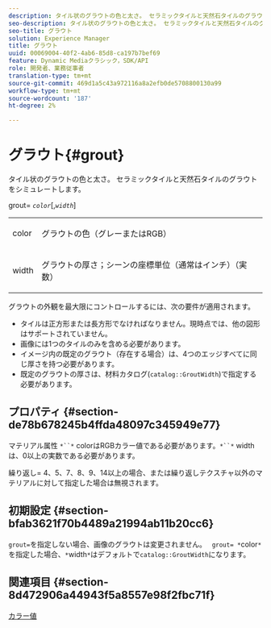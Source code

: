 ```yaml
---
description: タイル状のグラウトの色と太さ。 セラミックタイルと天然石タイルのグラウトをシミュレートします。
seo-description: タイル状のグラウトの色と太さ。 セラミックタイルと天然石タイルのグラウトをシミュレートします。
seo-title: グラウト
solution: Experience Manager
title: グラウト
uuid: 00069004-40f2-4ab6-85d8-ca197b7bef69
feature: Dynamic Mediaクラシック，SDK/API
role: 開発者、業務従事者
translation-type: tm+mt
source-git-commit: 469d1a5c43a972116a8a2efb0de5708800130a99
workflow-type: tm+mt
source-wordcount: '187'
ht-degree: 2%

---
```



# グラウト{#grout}

タイル状のグラウトの色と太さ。 セラミックタイルと天然石タイルのグラウトをシミュレートします。

grout= *`color`*[,*`width`*]

<table id="simpletable_302B78CFC8F14E0F962D1D2064AD1371"> 
 <tr class="strow"> 
  <td class="stentry"> <p> <span class="codeph"> <span class="varname"> color  </span> </span> </p> </td> 
  <td class="stentry"> <p>グラウトの色（グレーまたはRGB） </p> </td> 
 </tr> 
 <tr class="strow"> 
  <td class="stentry"> <p> <span class="codeph"> <span class="varname"> width </span> </span> </p> </td> 
  <td class="stentry"> <p>グラウトの厚さ；シーンの座標単位（通常はインチ）（実数） </p> </td> 
 </tr> 
</table>

グラウトの外観を最大限にコントロールするには、次の要件が適用されます。

* タイルは正方形または長方形でなければなりません。現時点では、他の図形はサポートされていません。
* 画像には1つのタイルのみを含める必要があります。
* イメージ内の既定のグラウト（存在する場合）は、4つのエッジすべてに同じ厚さを持つ必要があります。
* 既定のグラウトの厚さは、材料カタログ(`catalog::GroutWidth`)で指定する必要があります。

## プロパティ {#section-de78b678245b4ffda48097c345949e77}

マテリアル属性 `*``*` colorはRGBカラー値である必要があります。`*``*` widthは、0以上の実数である必要があります。

繰り返し= 4、5、7、8、9、14以上の場合、または繰り返しテクスチャ以外のマテリアルに対して指定した場合は無視されます。

## 初期設定 {#section-bfab3621f70b4489a21994ab11b20cc6}

`grout=`を指定しない場合、画像のグラウトは変更されません。 ` grout= *`color`*`を指定した場合、`*`width`*`はデフォルトで`catalog::GroutWidth`になります。

## 関連項目 {#section-8d472906a44943f5a8557e98f2fbc71f}

[カラー値](../../../../../ir-api/http-protocol/image-rendering-api-ref/c-ir-http-protocol-ref/c-ir-http-protocol-syntax-and-features/r-ir-color-values.md#reference-657f95c0841742d2a55a48bc938303f6)

